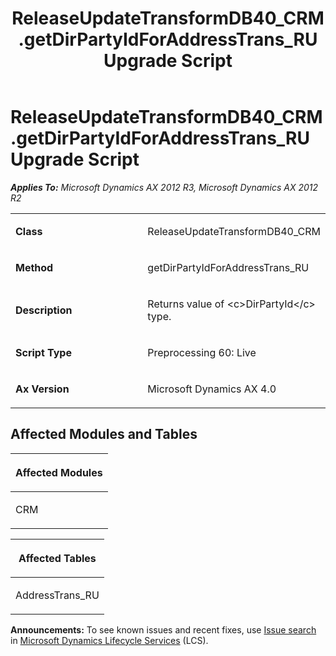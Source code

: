 ﻿---
title: ReleaseUpdateTransformDB40_CRM.getDirPartyIdForAddressTrans_RU Upgrade Script
TOCTitle: ReleaseUpdateTransformDB40_CRM.getDirPartyIdForAddressTrans_RU Upgrade Script
ms:assetid: d92cff0f-7cef-cf65-d667-d34d733c0b68
ms:mtpsurl: https://msdn.microsoft.com/en-us/library/JJ687114(v=AX.60)
ms:contentKeyID: 49711562
ms.date: 05/18/2015
mtps_version: v=AX.60
---

# ReleaseUpdateTransformDB40\_CRM.getDirPartyIdForAddressTrans\_RU Upgrade Script 


_**Applies To:** Microsoft Dynamics AX 2012 R3, Microsoft Dynamics AX 2012 R2_

<table>
<colgroup>
<col style="width: 50%" />
<col style="width: 50%" />
</colgroup>
<tbody>
<tr class="odd">
<td><p><strong>Class</strong></p></td>
<td><p>ReleaseUpdateTransformDB40_CRM</p></td>
</tr>
<tr class="even">
<td><p><strong>Method</strong></p></td>
<td><p>getDirPartyIdForAddressTrans_RU</p></td>
</tr>
<tr class="odd">
<td><p><strong>Description</strong></p></td>
<td><p>Returns value of &lt;c&gt;DirPartyId&lt;/c&gt; type.</p></td>
</tr>
<tr class="even">
<td><p><strong>Script Type</strong></p></td>
<td><p>Preprocessing 60: Live</p></td>
</tr>
<tr class="odd">
<td><p><strong>Ax Version</strong></p></td>
<td><p>Microsoft Dynamics AX 4.0</p></td>
</tr>
</tbody>
</table>


## Affected Modules and Tables

<table>
<colgroup>
<col style="width: 100%" />
</colgroup>
<thead>
<tr class="header">
<th><p>Affected Modules</p></th>
</tr>
</thead>
<tbody>
<tr class="odd">
<td><p>CRM</p></td>
</tr>
</tbody>
</table>


<table>
<colgroup>
<col style="width: 100%" />
</colgroup>
<thead>
<tr class="header">
<th><p>Affected Tables</p></th>
</tr>
</thead>
<tbody>
<tr class="odd">
<td><p>AddressTrans_RU</p></td>
</tr>
</tbody>
</table>

  
**Announcements:** To see known issues and recent fixes, use [Issue search](http://go.microsoft.com/fwlink/?linkid=389258) in [Microsoft Dynamics Lifecycle Services](http://go.microsoft.com/fwlink/?linkid=306505) (LCS).

